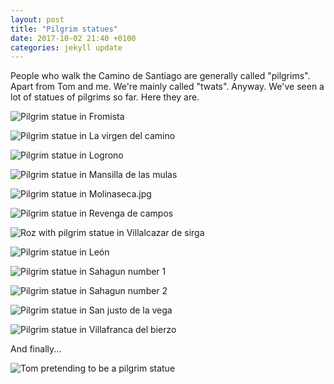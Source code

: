 ```yaml
---
layout: post
title: "Pilgrim statues"
date: 2017-10-02 21:40 +0100
categories: jekyll update
---
```


People who walk the Camino de Santiago are generally called "pilgrims". Apart from Tom and me. We're mainly called "twats". Anyway. We've seen a lot of statues of pilgrims so far. Here they are.

![Pilgrim statue in Fromista](https://github.com/tombye/trexit/raw/gh-pages/assets/images/pilgrim-statue-in-fromista.jpg)

![Pilgrim statue in La virgen del camino](https://github.com/tombye/trexit/raw/gh-pages/assets/images/pilgrim-statue-in-la-virgen-del-camino.jpg)

![Pilgrim statue in Logrono](https://github.com/tombye/trexit/raw/gh-pages/assets/images/pilgrim-statue-in-logrono.jpg)

![Pilgrim statue in Mansilla de las mulas](https://github.com/tombye/trexit/raw/gh-pages/assets/images/pilgrim-statue-in-mansilla-de-las-mulas.jpg)

![Pilgrim statue in Molinaseca.jpg](https://github.com/tombye/trexit/raw/gh-pages/assets/images/pilgrim-statue-in-molinaseca.jpg)

![Pilgrim statue in Revenga de campos](https://github.com/tombye/trexit/raw/gh-pages/assets/images/pilgrim-statue-in-revenga-de-campos.jpg)

![Roz with pilgrim statue in Villalcazar de sirga](https://github.com/tombye/trexit/raw/gh-pages/assets/images/roz-with-pilgrim-statue-in-villalcazar-de-sirga.jpg)

![Pilgrim statue in León](https://github.com/tombye/trexit/raw/gh-pages/assets/images/pilgrim-statue-in-leon.jpg)


![Pilgrim statue in Sahagun number 1](https://github.com/tombye/trexit/raw/gh-pages/assets/images/pilgrim-statue-in-sahagun-2.jpg)

![Pilgrim statue in Sahagun number 2](https://github.com/tombye/trexit/raw/gh-pages/assets/images/pilgrim-statue-in-sahagun.jpg)

![Pilgrim statue in San justo de la vega](https://github.com/tombye/trexit/raw/gh-pages/assets/images/pilgrim-statue-in-san-justo-de-la-vega.jpg)

![Pilgrim statue in Villafranca del bierzo](https://github.com/tombye/trexit/raw/gh-pages/assets/images/pilgrim-statue-in-villafranca-del-bierzo.jpg)

And finally...

![Tom pretending to be a pilgrim statue](https://github.com/tombye/trexit/raw/gh-pages/assets/images/pilgrim-tom.jpg)

